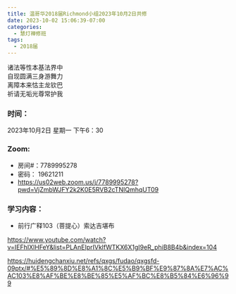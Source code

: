 ```yaml
---
title: 温哥华2018届Richmond小组2023年10月2日共修
date: 2023-10-02 15:06:39-07:00
categories:
  - 慧灯禅修班
tags:
  - 2018届
---
```

诸法等性本基法界中\
自现圆满三身游舞力\
离障本来怙主龙钦巴\
祈请无垢光尊常护我

### 时间：

2023年10月2日 星期一 下午6：30

### Zoom:

* 房间#：7789995278
* 密码： 19621211
* <https://us02web.zoom.us/j/7789995278?pwd=VjZmbWJFY2k2K0E5RVB2cTNIQmhqUT09>

### 学习内容：

* 前行广释103（菩提心）索达吉堪布

<https://www.youtube.com/watch?v=IEFhIXlHFeY&list=PLAnEIprIVklfWTKX6X1gI9eR_phiB8B4b&index=104>

<https://huidengchanxiu.net/refs/qxgs/fudao/qxgsfd-09ptx/#%E5%89%8D%E8%A1%8C%E5%B9%BF%E9%87%8A%E7%AC%AC103%E8%AF%BE%E8%BE%85%E5%AF%BC%E8%B5%84%E6%96%99>